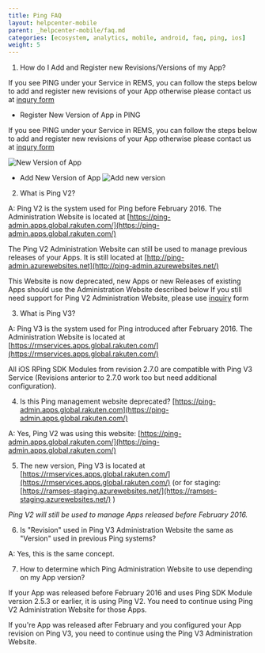 ```yaml
---
title: Ping FAQ
layout: helpcenter-mobile
parent: _helpcenter-mobile/faq.md
categories: [ecosystem, analytics, mobile, android, faq, ping, ios]
weight: 5
---
```


1. How do I Add and Register new Revisions/Versions of my App?

If you see PING under your Service in REMS, you can follow the steps below to add and register new revisions of your App otherwise please contact us at [inqury form](https://developers.rakuten.com/hc/en-us/requests/new?ticket_form_id=399907)


* Register New Version of App in PING

If you see PING under your Service in REMS, you can follow the steps below to add and register new revisions of your App otherwise please contact us at [inqury form](https://developers.rakuten.com/hc/en-us/requests/new?ticket_form_id=399907)

![New Version of App](../images/img_faq_ping_to_register_new_version_of_app.png)

* Add New Version of App
![Add new version](../images/img_faq_ping_add_version.png)


2. What is Ping V2?

A: Ping V2 is the system used for Ping before February 2016. The Administration Website is located at [https://ping-admin.apps.global.rakuten.com/](https://ping-admin.apps.global.rakuten.com/) 

The Ping V2 Administration Website can still be used to manage previous releases of your Apps. It is still located at [http://ping-admin.azurewebsites.net](http://ping-admin.azurewebsites.net/) 

This Website is now deprecated, new Apps or new Releases of existing Apps should use the Administration Website described below If you still need support for Ping V2 Administration Website, please use [inquiry](https://developers.rakuten.com/hc/en-us/requests/new?ticket_form_id=399907) form

3. What is Ping V3?

A: Ping V3 is the system used for Ping introduced after February 2016. The Administration Website is located at [https://rmservices.apps.global.rakuten.com/](https://rmservices.apps.global.rakuten.com/) 


All iOS RPing SDK Modules from revision 2.7.0  are compatible with Ping V3 Service (Revisions anterior to 2.7.0 work too but need additional configuration).

4. Is this Ping management website deprecated?  [https://ping-admin.apps.global.rakuten.com](https://ping-admin.apps.global.rakuten.com/)

A: Yes, Ping V2 was using this website: [https://ping-admin.apps.global.rakuten.com/](https://ping-admin.apps.global.rakuten.com/) 

5. The new version, Ping V3 is located at [https://rmservices.apps.global.rakuten.com/](https://rmservices.apps.global.rakuten.com/) (or for staging: [https://ramses-staging.azurewebsites.net/](https://ramses-staging.azurewebsites.net/) ) 

_Ping V2 will still be used to manage Apps released before February 2016._

6. Is "Revision" used in Ping V3 Administration Website the same as "Version" used in previous Ping systems?

A: Yes, this is the same concept.

7. How to determine which Ping Administration Website to use depending on my App version?

If your App was released before February 2016 and uses Ping SDK Module version 2.5.3 or earlier, it is using Ping V2. You need to continue using Ping V2 Administration Website for those Apps. 

If you're App was released after February and you configured your App revision on Ping V3, you need to continue using the Ping V3 Administration Website.